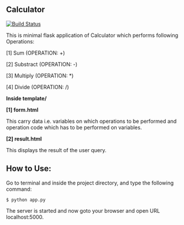 Calculator
------------

[![Build Status](https://travis-ci.org/rajatguptarg/calc.svg?branch=master)](https://travis-ci.org/rajatguptarg/calc)

This is minimal flask application of Calculator which performs following Operations:

[1] Sum (OPERATION: +)

[2] Substract (OPERATION: -)

[3] Multiply (OPERATION: *)

[4] Divide (OPERATION: /)


**Inside template/**


**[1] form.html**

This carry data i.e. variables on which operations to be performed and operation code which has to be performed on variables.


**[2] result.html**

This displays the result of the user query.


How to Use:
-------------

Go to terminal and inside the project directory, and type the following command:

    $ python app.py

The server is started and now goto your browser and open URL localhost:5000.